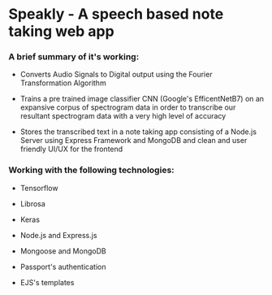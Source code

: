 # Speakly - A speech based note taking web app

### A brief summary of it's working:
- Converts Audio Signals to Digital output using the Fourier Transformation Algorithm

- Trains a pre trained image classifier CNN (Google's EfficentNetB7) on an expansive corpus of spectrogram data in order to transcribe our resultant spectrogram data with a very high level of accuracy

- Stores the transcribed text in a note taking app consisting of a Node.js Server using Express Framework and MongoDB and clean and user friendly UI/UX for the frontend

### Working with the following technologies:
- Tensorflow

- Librosa
- Keras

- Node.js and Express.js
- Mongoose and MongoDB
- Passport's authentication
- EJS's templates


